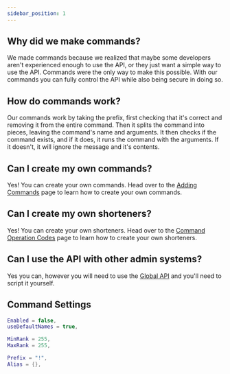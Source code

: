 ```yaml
---
sidebar_position: 1
---
```


## Why did we make commands?
We made commands because we realized that maybe some developers aren't experienced enough to use the API, or they just want a simple way to use the API. Commands were the only way to make this possible. With our commands you can fully control the API while also being secure in doing so.

## How do commands work?
Our commands work by taking the prefix, first checking that it's correct and removing it from the entire command. Then it splits the command into pieces, leaving the command's name and arguments. It then checks if the command exists, and if it does, it runs the command with the arguments. If it doesn't, it will ignore the message and it's contents.

## Can I create my own commands?
Yes! You can create your own commands. Head over to the [Adding Commands](/VibezAPI/docs/Features/Commands/Adding%20Commands) page to learn how to create your own commands.

## Can I create my own shorteners?
Yes! You can create your own shorteners. Head over to the [Command Operation Codes](/VibezAPI/docs/Features/Commands/Command%20Operation%20Codes) page to learn how to create your own shorteners.

## Can I use the API with other admin systems?
Yes you can, however you will need to use the [Global API](/VibezAPI/docs/Features/Global) and you'll need to script it yourself.

## Command Settings
```lua
Enabled = false,
useDefaultNames = true,

MinRank = 255,
MaxRank = 255,

Prefix = "!",
Alias = {},
```